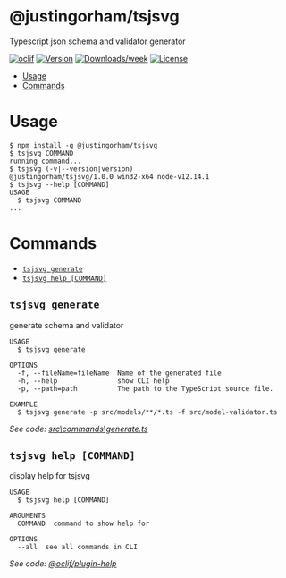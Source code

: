 @justingorham/tsjsvg
================================================

Typescript json schema and validator generator

[![oclif](https://img.shields.io/badge/cli-oclif-brightgreen.svg)](https://oclif.io)
[![Version](https://img.shields.io/npm/v/@justingorham/tsjsvg.svg)](https://npmjs.org/package/@justingorham/tsjsvg)
[![Downloads/week](https://img.shields.io/npm/dw/@justingorham/tsjsvg.svg)](https://npmjs.org/package/@justingorham/tsjsvg)
[![License](https://img.shields.io/npm/l/@justingorham/tsjsvg.svg)](https://github.com/justingorham/tsjsvg/blob/master/package.json)

<!-- toc -->
* [Usage](#usage)
* [Commands](#commands)
<!-- tocstop -->
# Usage
<!-- usage -->
```sh-session
$ npm install -g @justingorham/tsjsvg
$ tsjsvg COMMAND
running command...
$ tsjsvg (-v|--version|version)
@justingorham/tsjsvg/1.0.0 win32-x64 node-v12.14.1
$ tsjsvg --help [COMMAND]
USAGE
  $ tsjsvg COMMAND
...
```
<!-- usagestop -->
# Commands
<!-- commands -->
* [`tsjsvg generate`](#tsjsvg-generate)
* [`tsjsvg help [COMMAND]`](#tsjsvg-help-command)

## `tsjsvg generate`

generate schema and validator

```
USAGE
  $ tsjsvg generate

OPTIONS
  -f, --fileName=fileName  Name of the generated file
  -h, --help               show CLI help
  -p, --path=path          The path to the TypeScript source file.

EXAMPLE
  $ tsjsvg generate -p src/models/**/*.ts -f src/model-validator.ts
```

_See code: [src\commands\generate.ts](https://github.com/justingorham/ts-json-schema-validator-generator/blob/v1.0.0/src\commands\generate.ts)_

## `tsjsvg help [COMMAND]`

display help for tsjsvg

```
USAGE
  $ tsjsvg help [COMMAND]

ARGUMENTS
  COMMAND  command to show help for

OPTIONS
  --all  see all commands in CLI
```

_See code: [@oclif/plugin-help](https://github.com/oclif/plugin-help/blob/v2.2.3/src\commands\help.ts)_
<!-- commandsstop -->
